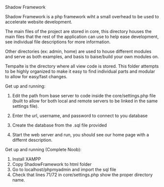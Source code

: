 Shadow Framework

Shadow Framework is a php framework wiht a small overhead to be used to accelerate website development.

The main files of the project are stored in core, this directory houses the main files that the rest of the
application can use to help ease development, see individual file descriptions for more information.

Other directories (ex: admin, home) are used to house different modules and serve as both examples, and basis
to baise/build your own modules on.

Tempalte is the directory where all view code is stored. This folder attempts to be highly organized to make it
easy to find individual parts and modular to allow for easy/fast changes.


Get up and running:
1. Edit the path from base server to code inside the core/settings.php file (built to allow for both local and remote
        servers to be linked in the same settings file).
        
2. Enter the url, username, and password to connect to you database

3. Create the database from the .sql file provided

4. Start the web server and run, you should see our home page with a differnt description.

Get up and running (Complete Noob):
1. Install XAMPP
2. Copy ShadowFramework to html folder
3. Go to localhost/phpmyadmin and import the sql file
4. Check that lines 71/72 in core/settings.php show the proper directory name.
